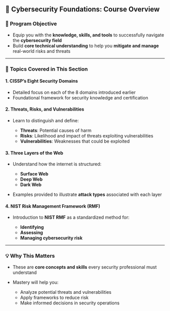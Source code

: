 ## 🔐 **Cybersecurity Foundations: Course Overview**

### 🎯 **Program Objective**

* Equip you with the **knowledge, skills, and tools** to successfully navigate the **cybersecurity field**
* Build **core technical understanding** to help you **mitigate and manage** real-world risks and threats

---

### 🧩 **Topics Covered in This Section**

#### 1. **CISSP’s Eight Security Domains**

* Detailed focus on each of the 8 domains introduced earlier
* Foundational framework for security knowledge and certification

#### 2. **Threats, Risks, and Vulnerabilities**

* Learn to distinguish and define:

  * **Threats**: Potential causes of harm
  * **Risks**: Likelihood and impact of threats exploiting vulnerabilities
  * **Vulnerabilities**: Weaknesses that could be exploited

#### 3. **Three Layers of the Web**

* Understand how the internet is structured:

  * **Surface Web**
  * **Deep Web**
  * **Dark Web**
* Examples provided to illustrate **attack types** associated with each layer

#### 4. **NIST Risk Management Framework (RMF)**

* Introduction to **NIST RMF** as a standardized method for:

  * **Identifying**
  * **Assessing**
  * **Managing cybersecurity risk**

---

### 💡 **Why This Matters**

* These are **core concepts and skills** every security professional must understand
* Mastery will help you:

  * Analyze potential threats and vulnerabilities
  * Apply frameworks to reduce risk
  * Make informed decisions in security operations
